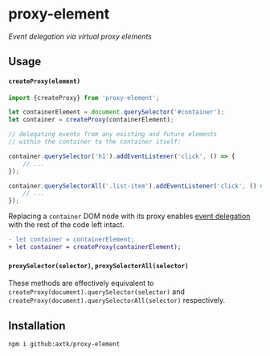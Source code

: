 # proxy-element

*Event delegation via virtual proxy elements*

## Usage

#### `createProxy(element)`

```js
import {createProxy} from 'proxy-element';

let containerElement = document.querySelector('#container');
let container = createProxy(containerElement);

// delegating events from any existing and future elements
// within the container to the container itself:

container.querySelector('h1').addEventListener('click', () => {
    // ...
});

container.querySelectorAll('.list-item').addEventListener('click', () => {
    // ...
});
```

Replacing a `container` DOM node with its proxy enables [event delegation](https://developer.mozilla.org/en-US/docs/Learn/JavaScript/Building_blocks/Events#Event_delegation) with the rest of the code left intact.

```diff
- let container = containerElement;
+ let container = createProxy(containerElement);
```

#### `proxySelector(selector)`, `proxySelectorAll(selector)`

These methods are effectively equivalent to `createProxy(document).querySelector(selector)` and `createProxy(document).querySelectorAll(selector)` respectively.

## Installation

```
npm i github:axtk/proxy-element
```
